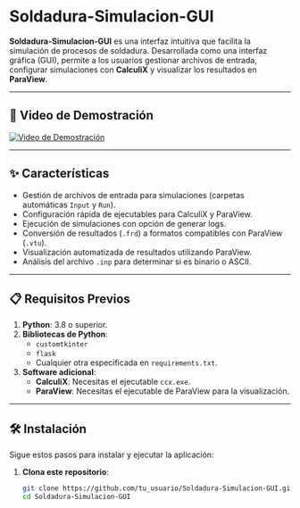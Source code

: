 # Soldadura-Simulacion-GUI

**Soldadura-Simulacion-GUI** es una interfaz intuitiva que facilita la simulación de procesos de soldadura. Desarrollada como una interfaz gráfica (GUI), permite a los usuarios gestionar archivos de entrada, configurar simulaciones con **CalculiX** y visualizar los resultados en **ParaView**.

---

## 🎥 Video de Demostración

[![Video de Demostración](https://img.youtube.com/vi/VIDEO_ID/maxresdefault.jpg)](https://www.youtube.com/watch?v=VIDEO_ID)

---

## ✨ Características

- Gestión de archivos de entrada para simulaciones (carpetas automáticas `Input` y `Run`).
- Configuración rápida de ejecutables para CalculiX y ParaView.
- Ejecución de simulaciones con opción de generar logs.
- Conversión de resultados (`.frd`) a formatos compatibles con ParaView (`.vtu`).
- Visualización automatizada de resultados utilizando ParaView.
- Análisis del archivo `.inp` para determinar si es binario o ASCII.

---

## 📋 Requisitos Previos

1. **Python**: 3.8 o superior.
2. **Bibliotecas de Python**:
   - `customtkinter`
   - `flask`
   - Cualquier otra especificada en `requirements.txt`.
3. **Software adicional**:
   - **CalculiX**: Necesitas el ejecutable `ccx.exe`.
   - **ParaView**: Necesitas el ejecutable de ParaView para la visualización.

---

## 🛠️ Instalación

Sigue estos pasos para instalar y ejecutar la aplicación:

1. **Clona este repositorio**:
   ```bash
   git clone https://github.com/tu_usuario/Soldadura-Simulacion-GUI.git
   cd Soldadura-Simulacion-GUI
